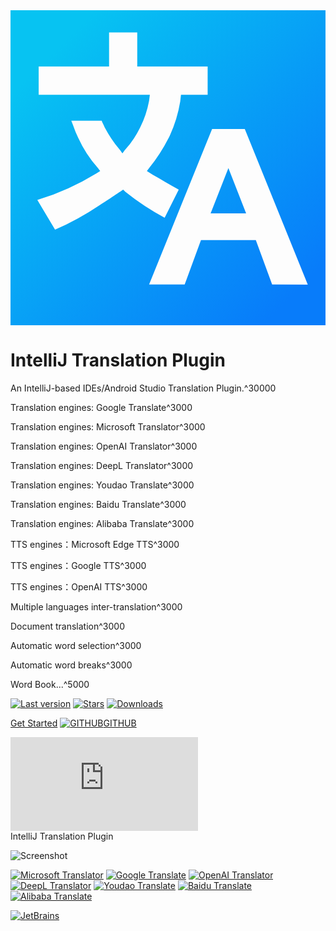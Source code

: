 <div class="logo">
    <div class="bg shader"></div>
    <div class="bg"></div>
    <svg id="logo" xmlns="http://www.w3.org/2000/svg" viewBox="0 0 16 16">
        <defs>
            <linearGradient id="logo-fill" x1="-0.473" y1="16.473" x2="14.871" y2="1.129"
                            gradientTransform="matrix(1, 0, 0, -1, 0, 16)"
                            gradientUnits="userSpaceOnUse">
                <stop offset="0.17" stop-color="#07c3f2"/>
                <stop offset="0.97" stop-color="#087cfa"/>
            </linearGradient>
        </defs>
        <path fill="url(#logo-fill)"
              d="M0,0V16H16V0ZM5.835,9.224l-.113-.113s-.828.564-1.2.79a14.393,14.393,0,0,1-2.259,1.243l-.9-1.506A13.033,13.033,0,0,0,4.367,8.282l.188-.113-.113-.15A6.147,6.147,0,0,1,3.388,6.362c-.113-.226-.188-.489-.3-.753H4.631c.037.113.113.226.15.339a6.379,6.379,0,0,0,.791,1.167l.113.151L5.8,7.115a4.907,4.907,0,0,0,.79-1.167A5.2,5.2,0,0,0,7.04,4.593l.038-.3H1.431V2.861H5.007V1.129H6.438V2.861h3.576V4.292H8.659l-.038.339a6.877,6.877,0,0,1-.527,1.731A8.722,8.722,0,0,1,7.04,8.019l-.113.15.3.189c.414.226.828.489,1.318.753l-.715,1.43A13,13,0,0,1,5.835,9.224Zm7.454,4.705-.828-2.258H9.675l-.828,2.258H7.04l3.2-7.9H11.9l3.2,7.905Zm-2.221-5.91.9,2.3H10.165Z"/>
    </svg>
</div>

<h1>IntelliJ Translation Plugin</h1>

<div class="plugin-description" data-typed-target="description">
<p>An IntelliJ-based IDEs/Android Studio Translation Plugin.^30000</p>
</div>
<p class="plugin-description"><span data-typed="description"></span></p>

<div data-typed-target="features">
<p>Translation engines: Google Translate^3000</p>
<p>Translation engines: Microsoft Translator^3000</p>
<p>Translation engines: OpenAI Translator^3000</p>
<p>Translation engines: DeepL Translator^3000</p>
<p>Translation engines: Youdao Translate^3000</p>
<p>Translation engines: Baidu Translate^3000</p>
<p>Translation engines: Alibaba Translate^3000</p>
<p>TTS engines：Microsoft Edge TTS^3000</p>
<p>TTS engines：Google TTS^3000</p>
<p>TTS engines：OpenAI TTS^3000</p>
<p>Multiple languages inter-translation^3000</p>
<p>Document translation^3000</p>
<p>Automatic word selection^3000</p>
<p>Automatic word breaks^3000</p>
<p>Word Book...^5000</p>
</div>
<p><span data-typed="features"></span></p>

<div class="badges">

[![Last version][badge:last-version]][gh:last-release]
[![Stars][badge:stars]][jb:translation-plugin]
[![Downloads][badge:downloads]][jb:translation-plugin]

</div>

<div class="buttons unselectable">

[Get Started](/en/docs)
[![GITHUB](/img/github.svg ':class=icon :size=2emx2em')GITHUB](https://github.com/YiiGuxing/TranslationPlugin ':class=github-button')

</div>
<div class="button--plugin-installation">
  <iframe src="https://plugins.jetbrains.com/embeddable/install/8579" frameborder="none"></iframe>
</div>

<div class="idea-frame" oncontextmenu="return false;" ondragstart="return false;">
<div class="frame-header">IntelliJ Translation Plugin</div>

![Screenshot](/img/screenshot.gif ':size=550x545')

<div class="frame-footer"></div>
</div>

<div class="translator-logo">

[![Microsoft Translator](/img/microsoft_translator_logo.svg ':size=252x30')](https://www.bing.com/translator 'Microsoft Translator')
[![Google Translate](/img/google_translate_logo.svg ':size=215x30')](https://translate.google.com 'Google Translate')
[![OpenAI Translator](/img/openai_logo.svg ':size=110x30')](https://openai.com 'OpenAI Translator')
[![DeepL Translator](/img/deepl_translate_logo.svg ':size=86x30')](https://www.deepl.com 'DeepL Translator')
[![Youdao Translate](/img/youdao_translate_logo.svg ':size=155x30')](https://ai.youdao.com 'Youdao Translate')
[![Baidu Translate](/img/baidu_translate_logo.svg ':size=98x30')](https://fanyi-api.baidu.com 'Baidu Translate')
[![Alibaba Translate](/img/ali_translate_logo.png ':size=124x30')](https://translate.alibaba.com 'Alibaba Translate')

</div>

<div class="jetbrains-logo">

[![JetBrains](/img/jetbrains.svg)](https://www.jetbrains.com/?from=TranslationPlugin ':size=150x163')

</div>

[badge:last-version]: https://img.shields.io/github/v/release/YiiGuxing/TranslationPlugin?style=flat-square&color=007AC1&sort=semver&label=Last%20version

[badge:stars]: https://img.shields.io/github/stars/YiiGuxing/TranslationPlugin?logo=github&style=flat-square&color=009688&label=Stars

[badge:downloads]: https://img.shields.io/jetbrains/plugin/d/8579?style=flat-square&label=Downloads

[gh:last-release]: https://github.com/YiiGuxing/TranslationPlugin/releases/latest

[jb:translation-plugin]: https://github.com/YiiGuxing/TranslationPlugin